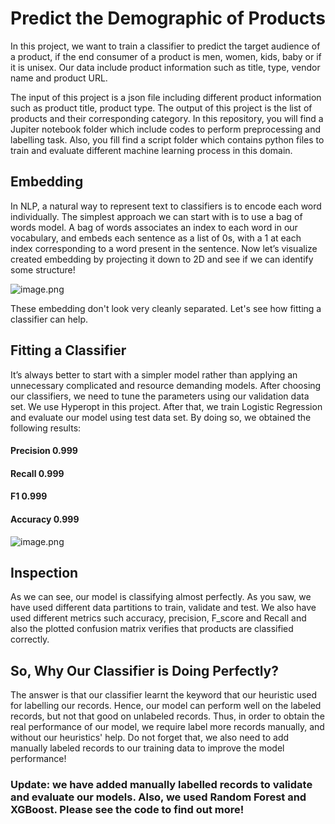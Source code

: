 # Predict the Demographic of Products

In this project, we want to train a classifier to predict the target audience of a product, if the end consumer of a product is men, women, kids, baby or if it is unisex.
Our data include product information such as title, type, vendor name and product URL. 

The input of this project is a json file including different product information such as product title, product type. The output of this project is the list of products and their corresponding category.
In this repository, you will find a Jupiter notebook folder which include codes to perform preprocessing and labelling task.
Also, you fill find a script folder which contains python files to train and evaluate different machine learning process in this domain.



## Embedding

In NLP, a natural way to represent text to classifiers is to encode each word individually.
The simplest approach we can start with is to use a bag of words model. A bag of words associates an index to each word in our vocabulary, and embeds each sentence as a list of 0s, with a 1 at each index corresponding to a word present in the sentence. Now let’s visualize created embedding by projecting it down to 2D and see if we can identify some structure!



![image.png](attachment:image.png)


These embedding don't look very cleanly separated. Let's see how fitting a classifier can help.


## Fitting a Classifier


It’s always better to start with a simpler model rather than applying an unnecessary complicated and resource demanding models. 
After choosing our classifiers, we need to tune the parameters using our validation data set. We use Hyperopt in this project. After that, we train Logistic Regression and evaluate our model using test data set. By doing so, we obtained the following results:

#### Precision 	0.999      
#### Recall 		0.999   
#### F1 	   	    0.999  
#### Accuracy 	0.999


![image.png](attachment:image.png)

## Inspection
As we can see, our model is classifying almost perfectly. As you saw, we have used different data partitions to train, validate and test. We also have used different metrics such accuracy, precision, F_score and Recall and also the plotted confusion matrix verifies that products are classified correctly.


## So, Why Our Classifier is Doing Perfectly?

The answer is that our classifier learnt the keyword that our heuristic used for labelling our records. Hence, our model can perform well on the labeled records, but not that good on unlabeled records. Thus, in order to obtain the real performance of our model, we require label more records manually, and without our heuristics' help.
Do not forget that, we also need to add manually labeled records to our training data to improve the model performance!




### Update: we have added manually labelled records to validate and evaluate our models. Also, we used Random Forest and XGBoost. Please see the code to find out more! 


```python

```
